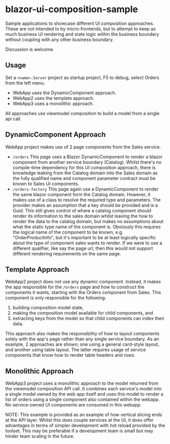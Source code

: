 # blazor-ui-composition-sample

Sample applications to showcase different UI composition approaches.  These are not intended to by micro-frontends, but to attempt to keep as much business UI rendering and state logic within the business boundary without coupling with any other business boundary.

Discussion is welcome.

## Usage

Set a ```<name>.Server``` project as startup project, F5 to debug, select Orders from the left menu.

- WebApp uses the DynamicComponent approach.
- WebApp2 uses the template approach.
- WebApp3 uses a monolithic approach.

All approaches use viewmodel composition to build a model from a single api call.

## DynamicComponent Approach

WebApp project makes use of 2 page components from the Sales service.

- ```/orders``` This page uses a Blazor DynamicComponent to render a blazor component from another service boundary (Catalog).  Whilst there's no compile-time dependency for this UI composition approach, there is knowledge leaking from the Catalog domain into the Sales domain as the fully qualified name and component parameter contract must be known to Sales UI components.
- ```/orders-factory``` This page again use a DynamicComponent to render the same blazor component form the Catalog domain.  However, it makes use of a class to resolve the required type and parameters.  The provider makes an assumption that a key should be provided and is a Guid.  This still gives control of where a catalog component should render its information to the sales domain whilst leaving the how to render the data to the catalog domain, but makes no assumptions about what the static type name of the component is.  Obviously this requires the logical name of the component to be known, e.g. "OrderProductInfo", but it's important to be at least logically specific about the type of component sales wants to render.  If we were to use a different qualifier, like say the page url, then this would not support different rendering requirements on the same page.

## Template Approach

WebApp2 project does not use any dynamic component.  Instead, it makes the app responsible for the ```/orders``` page and how to construct the components it wants, starting with the Orders component from Sales.  This component is only responsible for the following:

1. building composition model state, 
2. making the composition model available for child components, and 
3. extracting keys from the model so that child components can index their data.

This approach also makes the responsibility of how to layout components solely with the app's page rather than any single service boundary.  As an example, 2 approaches are shown; one using a general card-style layout, and another using table layout.  The latter requires usage of service components that know how to render table headers and rows.

## Monolithic Approach

WebApp3 project uses a monolithic approach to the model returned from the viewmodel composition API call.  It combines each service's model into a single model owned by the web app itself and uses this model to render a list of orders using a single component also contained within the webapp.  No service-owned UI components are consumed in this webapp.

NOTE:  This example is provided as an example of how vertical slicing ends at the API layer.  Whilst this does couple services at the UI, it does offer advantages in terms of simpler development with hot reload provided by the toolset.  This may be preferable if a development team is small but may hinder team scaling in the future.